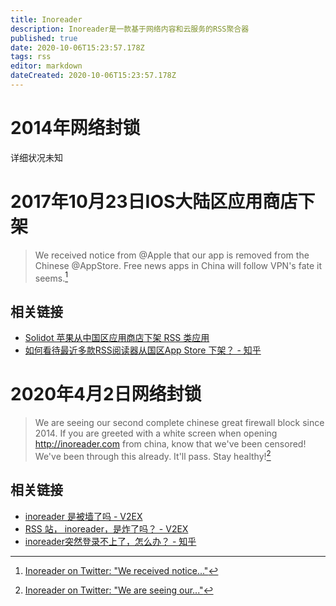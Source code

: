 ```yaml
---
title: Inoreader
description: Inoreader是一款基于网络内容和云服务的RSS聚合器
published: true
date: 2020-10-06T15:23:57.178Z
tags: rss
editor: markdown
dateCreated: 2020-10-06T15:23:57.178Z
---
```


# 2014年网络封锁

详细状况未知

# 2017年10月23日IOS大陆区应用商店下架

> We received notice from @Apple that our app is removed from the Chinese @AppStore. Free news apps in China will follow VPN's fate it seems.[^922363626329133057]

[^922363626329133057]: [Inoreader on Twitter: "We received notice..."](https://archive.is/vJ7ea "https://twitter.com/Inoreader/status/922363626329133057")

## 相关链接

+ [Solidot 苹果从中国区应用商店下架 RSS 类应用](https://web.archive.org/web/20171212000434/https://www.solidot.org/story?sid=54239)
+ [如何看待最近多款RSS阅读器从国区App Store 下架？ - 知乎](https://web.archive.org/web/20201006135334/https://www.zhihu.com/question/67349651)

# 2020年4月2日网络封锁

> We are seeing our second complete chinese great firewall block since 2014. If you are greeted with a white screen when opening http://inoreader.com  from china, know that we've been censored! We've been through this already. It'll pass. Stay healthy![^1245659240326238209]

[^1245659240326238209]: [Inoreader on Twitter: "We are seeing our..."](https://archive.is/EYUmo "https://twitter.com/Inoreader/status/1245659240326238209")

## 相关链接

+ [inoreader 是被墙了吗 - V2EX](https://web.archive.org/web/20201006144009/https://www.v2ex.com/t/658579)
+ [RSS 站， inoreader，是炸了吗？ - V2EX](https://web.archive.org/web/20201006151452/https://v2ex.com/t/658526)
+ [inoreader突然登录不上了，怎么办？ - 知乎](https://web.archive.org/web/20201006151734/https://www.zhihu.com/question/384758831)